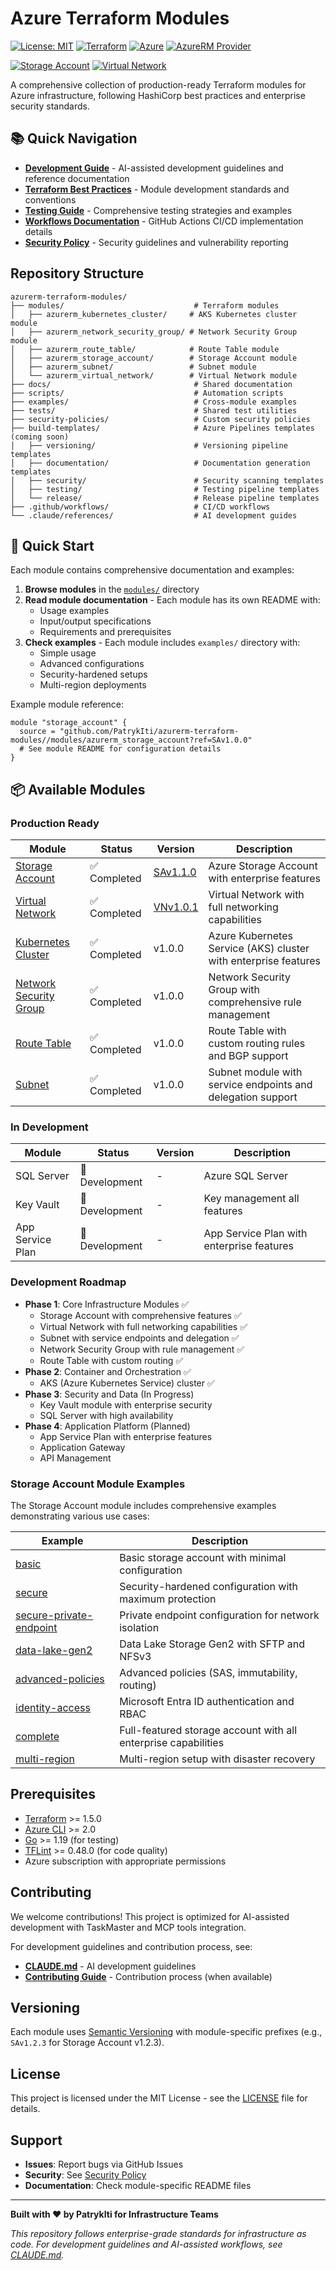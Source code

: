 # Azure Terraform Modules

[![License: MIT](https://img.shields.io/badge/License-MIT-yellow.svg)](https://opensource.org/licenses/MIT)
[![Terraform](https://img.shields.io/badge/Terraform-%3E%3D1.5-623CE4?logo=terraform&logoColor=white)](https://www.terraform.io/)
[![Azure](https://img.shields.io/badge/Azure-0078D4?logo=microsoft-azure&logoColor=white)](https://azure.microsoft.com/)
[![AzureRM Provider](https://img.shields.io/badge/AzureRM_Provider-4.36.0-blue?logo=terraform)](https://registry.terraform.io/providers/hashicorp/azurerm/4.36.0)

<!-- MODULE BADGES START -->
[![Storage Account](https://img.shields.io/github/v/tag/PatrykIti/azurerm-terraform-modules?filter=SAv*&label=Storage%20Account&color=success)](https://github.com/PatrykIti/azurerm-terraform-modules/releases?q=SAv1.1.0)
[![Virtual Network](https://img.shields.io/github/v/tag/PatrykIti/azurerm-terraform-modules?filter=VNv*&label=Virtual%20Network&color=success)](https://github.com/PatrykIti/azurerm-terraform-modules/releases?q=VNv1.0.1)
<!-- MODULE BADGES END -->

A comprehensive collection of production-ready Terraform modules for Azure infrastructure, following HashiCorp best practices and enterprise security standards.

## 📚 Quick Navigation

- [**Development Guide**](./CLAUDE.md) - AI-assisted development guidelines and reference documentation
- [**Terraform Best Practices**](./docs/TERRAFORM_BEST_PRACTICES_GUIDE.md) - Module development standards and conventions
- [**Testing Guide**](./docs/TERRAFORM_TESTING_GUIDE.md) - Comprehensive testing strategies and examples
- [**Workflows Documentation**](./docs/WORKFLOWS.md) - GitHub Actions CI/CD implementation details
- [**Security Policy**](./docs/SECURITY.md) - Security guidelines and vulnerability reporting

## Repository Structure

```
azurerm-terraform-modules/
├── modules/                             # Terraform modules
│   ├── azurerm_kubernetes_cluster/     # AKS Kubernetes cluster module
│   ├── azurerm_network_security_group/ # Network Security Group module
│   ├── azurerm_route_table/            # Route Table module
│   ├── azurerm_storage_account/        # Storage Account module
│   ├── azurerm_subnet/                 # Subnet module
│   └── azurerm_virtual_network/        # Virtual Network module
├── docs/                                # Shared documentation
├── scripts/                             # Automation scripts
├── examples/                            # Cross-module examples
├── tests/                               # Shared test utilities
├── security-policies/                   # Custom security policies
├── build-templates/                     # Azure Pipelines templates (coming soon)
│   ├── versioning/                      # Versioning pipeline templates
│   ├── documentation/                   # Documentation generation templates
│   ├── security/                        # Security scanning templates
│   ├── testing/                         # Testing pipeline templates
│   └── release/                         # Release pipeline templates
├── .github/workflows/                   # CI/CD workflows
└── .claude/references/                  # AI development guides
```

## 🚀 Quick Start

Each module contains comprehensive documentation and examples:

1. **Browse modules** in the [`modules/`](./modules/) directory
2. **Read module documentation** - Each module has its own README with:
   - Usage examples
   - Input/output specifications
   - Requirements and prerequisites
3. **Check examples** - Each module includes `examples/` directory with:
   - Simple usage
   - Advanced configurations
   - Security-hardened setups
   - Multi-region deployments

Example module reference:
```hcl
module "storage_account" {
  source = "github.com/PatrykIti/azurerm-terraform-modules//modules/azurerm_storage_account?ref=SAv1.0.0"
  # See module README for configuration details
}
```


## 📦 Available Modules

### Production Ready

| Module | Status | Version | Description |
|--------|--------|---------|-------------|
| [Storage Account](./modules/azurerm_storage_account/) | ✅ Completed | [SAv1.1.0](https://github.com/PatrykIti/azurerm-terraform-modules/releases/tag/SAv1.0.0) | Azure Storage Account with enterprise features |
| [Virtual Network](./modules/azurerm_virtual_network/) | ✅ Completed | [VNv1.0.1](https://github.com/PatrykIti/azurerm-terraform-modules/releases?q=VNv1.0.0) | Virtual Network with full networking capabilities |
| [Kubernetes Cluster](./modules/azurerm_kubernetes_cluster/) | ✅ Completed | v1.0.0 | Azure Kubernetes Service (AKS) cluster with enterprise features |
| [Network Security Group](./modules/azurerm_network_security_group/) | ✅ Completed | v1.0.0 | Network Security Group with comprehensive rule management |
| [Route Table](./modules/azurerm_route_table/) | ✅ Completed | v1.0.0 | Route Table with custom routing rules and BGP support |
| [Subnet](./modules/azurerm_subnet/) | ✅ Completed | v1.0.0 | Subnet module with service endpoints and delegation support |

### In Development

| Module | Status | Version | Description |
|--------|--------|---------|-------------|
| SQL Server | 🔧 Development | - | Azure SQL Server |
| Key Vault | 🔧 Development | - | Key management all features |
| App Service Plan | 🔧 Development | - | App Service Plan with enterprise features |

### Development Roadmap

- **Phase 1**: Core Infrastructure Modules ✅
  - Storage Account with comprehensive features ✅
  - Virtual Network with full networking capabilities ✅
  - Subnet with service endpoints and delegation ✅
  - Network Security Group with rule management ✅
  - Route Table with custom routing ✅
- **Phase 2**: Container and Orchestration ✅
  - AKS (Azure Kubernetes Service) cluster ✅
- **Phase 3**: Security and Data (In Progress)
  - Key Vault module with enterprise security
  - SQL Server with high availability
- **Phase 4**: Application Platform (Planned)
  - App Service Plan with enterprise features
  - Application Gateway
  - API Management
### Storage Account Module Examples

The Storage Account module includes comprehensive examples demonstrating various use cases:

| Example | Description |
|---------|-------------|
| [basic](./modules/azurerm_storage_account/examples/basic/README.md) | Basic storage account with minimal configuration |
| [secure](./modules/azurerm_storage_account/examples/secure/README.md) | Security-hardened configuration with maximum protection |
| [secure-private-endpoint](./modules/azurerm_storage_account/examples/secure-private-endpoint/README.md) | Private endpoint configuration for network isolation |
| [data-lake-gen2](./modules/azurerm_storage_account/examples/data-lake-gen2/README.md) | Data Lake Storage Gen2 with SFTP and NFSv3 |
| [advanced-policies](./modules/azurerm_storage_account/examples/advanced-policies/README.md) | Advanced policies (SAS, immutability, routing) |
| [identity-access](./modules/azurerm_storage_account/examples/identity-access/README.md) | Microsoft Entra ID authentication and RBAC |
| [complete](./modules/azurerm_storage_account/examples/complete/README.md) | Full-featured storage account with all enterprise capabilities |
| [multi-region](./modules/azurerm_storage_account/examples/multi-region/README.md) | Multi-region setup with disaster recovery |


## Prerequisites

- [Terraform](https://www.terraform.io/downloads.html) >= 1.5.0
- [Azure CLI](https://docs.microsoft.com/en-us/cli/azure/install-azure-cli) >= 2.0
- [Go](https://golang.org/doc/install) >= 1.19 (for testing)
- [TFLint](https://github.com/terraform-linters/tflint) >= 0.48.0 (for code quality)
- Azure subscription with appropriate permissions


## Contributing

We welcome contributions! This project is optimized for AI-assisted development with TaskMaster and MCP tools integration.

For development guidelines and contribution process, see:
- [**CLAUDE.md**](./CLAUDE.md) - AI development guidelines
- [**Contributing Guide**](./docs/CONTRIBUTING.md) - Contribution process (when available)



## Versioning

Each module uses [Semantic Versioning](https://semver.org/) with module-specific prefixes (e.g., `SAv1.2.3` for Storage Account v1.2.3).

## License

This project is licensed under the MIT License - see the [LICENSE](LICENSE) file for details.


## Support

- **Issues**: Report bugs via GitHub Issues
- **Security**: See [Security Policy](./docs/SECURITY.md)
- **Documentation**: Check module-specific README files

---

**Built with ❤️ by PatrykIti for Infrastructure Teams**

*This repository follows enterprise-grade standards for infrastructure as code. For development guidelines and AI-assisted workflows, see [CLAUDE.md](./CLAUDE.md).*